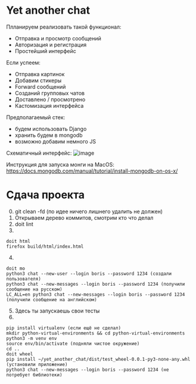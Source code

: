 # Yet another chat

Плланируем реализовать такой функционал:
- Отправка и просмотр сообщений
- Авторизация и регистрация
- Простейший интерфейс

Если успеем:
- Отправка картинок
- Добавим стикеры
- Forward сообщений
- Созданий групповых чатов
- Доставлено / просмотрено
- Кастомизация интерфейса

Предполагаемый стек:
- будем использовать Django
- хранить будем в mongodb
- возможно добавим немного JS

Схематичный интерфейс:
![image](https://user-images.githubusercontent.com/38588985/113776663-d0aba180-9732-11eb-932b-b1810fbfb401.png)


Инструкция для запуска монги на MacOS:
https://docs.mongodb.com/manual/tutorial/install-mongodb-on-os-x/

# Сдача проекта
0) git clean -fd (по идее ничего лишнего удалить не должен)
1) Открываем дерево коммитов, смотрим кто что делал
2) doit lint
3) 
```
doit html
firefox build/html/index.html
```
4) 
```
doit mo
python3 chat --new-user --login boris --password 1234 (создали пользователя)
python3 chat --new-messages --login boris --password 1234 (получили сообщение на русском)
LC_ALL=en python3 chat --new-messages --login boris --password 1234 (получили сообщение на английском)
```
5) Здесь ты запускаешь свои тесты
6) 
```
pip install virtualenv (если ещё не сделал)
mkdir python-virtual-environments && cd python-virtual-environments
python3 -m venv env 
source env/bin/activate (подняли чистое окружение)
cd ..
doit wheel
pip install ~/yet_another_chat/dist/test_wheel-0.0.1-py3-none-any.whl (установили приложение)
python3 chat --new-messages --login boris --password 1234 (не потребует библиотеки)
```
